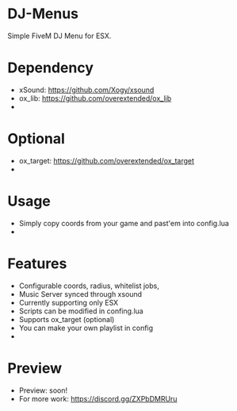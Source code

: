 # DJ-Menus
Simple FiveM DJ Menu for ESX.

# Dependency
- xSound: https://github.com/Xogy/xsound
- ox_lib: https://github.com/overextended/ox_lib
- 
# Optional
- ox_target: https://github.com/overextended/ox_target
- 
# Usage
- Simply copy coords from your game and past'em into config.lua
- 
# Features
- Configurable coords, radius, whitelist jobs, 
- Music Server synced through xsound
- Currently supporting only ESX
- Scripts can be modified in confing.lua
- Supports ox_target (optional)
- You can make your own playlist in config
- 
# Preview
- Preview: soon!
- For more work: https://discord.gg/ZXPbDMRUru
